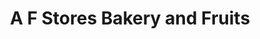---
title: "A F Stores Bakery and Fruits"
url: /meeyannoor/a-f-stores-bakery-and-fruits/
shop: Bäckerei
---